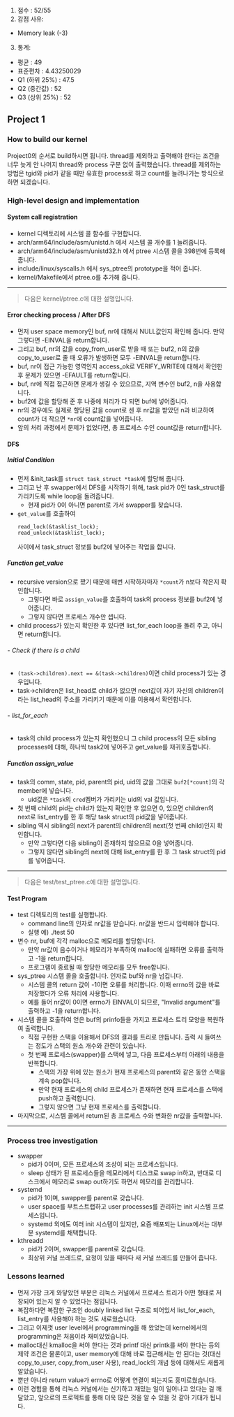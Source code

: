 1. 점수 : 52/55 
2. 감점 사유:
* Memory leak (-3)
3. 통계:
* 평균 : 49
* 표준편차 : 4.43250029
* Q1 (하위 25%) : 47.5
* Q2 (중간값) : 52
* Q3 (상위 25%) : 52

## Project 1

### How to build our kernel
Project0의 순서로 build하시면 됩니다.
thread를 제외하고 출력해야 한다는 조건을 너무 늦게 안 나머지 thread와 process 구분 없이 출력했습니다.
thread를 제외하는 방법은 tgid와 pid가 같을 때만 유효한 process로 하고 
count를 늘려나가는 방식으로 하면 되겠습니다.

### High-level design and implementation
#### System call registration
* kernel 디렉토리에 시스템 콜 함수를 구현합니다.
* arch/arm64/include/asm/unistd.h 에서 시스템 콜 개수를 1 늘려줍니다.
* arch/arm64/include/asm/unistd32.h 에서 ptree 시스템 콜을 398번에 등록해 줍니다.
* include/linux/syscalls.h 에서 sys_ptree의 prototype을 적어 줍니다.
* kernel/Makefile에서 ptree.o를 추가해 줍니다.

---

> 다음은 kernel/ptree.c에 대한 설명입니다.

#### Error checking process / After DFS
* 먼저 user space memory인 buf, nr에 대해서 NULL값인지 확인해 줍니다. 만약 그렇다면 -EINVAL을 return합니다. 
* 그리고 buf, nr의 값을 copy_from_user로 받을 때 또는 buf2, n의 값을 copy_to_user로 줄 때 오류가 발생하면 모두 -EINVAL을 return합니다.
* buf, nr이 접근 가능한 영역인지 access_ok로 VERIFY_WRITE에 대해서 확인한 후 문제가 있으면 -EFAULT를 return합니다.
* buf, nr에 직접 접근하면 문제가 생길 수 있으므로, 지역 변수인 buf2, n을 사용합니다.
* buf2에 값을 할당해 준 후 나중에 처리가 다 되면 buf에 넣어줍니다.
* nr의 경우에도 실제로 할당된 값을 count로 센 후 nr값을 받았던 n과 비교하여 count가 더 작으면 `*nr`에 count값을 넣어줍니다.
* 앞의 처리 과정에서 문제가 없었다면, 총 프로세스 수인 count값을 return합니다.
#### DFS
##### Initial Condition
* 먼저 &init_task를 `struct task_struct *task`에 할당해 줍니다.
* 그리고 난 후 swapper에서 DFS를 시작하기 위해, task pid가 0인 task_struct를 가리키도록 while loop을 돌려줍니다.
  * 현재 pid가 0이 아니면 parent로 가서 swapper를 찾습니다.
* `get_value`를 호출하여
  <pre><code>read_lock(&tasklist_lock);
  read_unlock(&tasklist_lock);
  </code></pre>
  사이에서 task_struct 정보를 buf2에 넣어주는 작업을 합니다.
##### Function get_value
* recursive version으로 짰기 때문에 매번 시작하자마자 `*count`가 n보다 작은지 확인합니다.
  * 그렇다면 바로 `assign_value`를 호출하여 task의 process 정보를 buf2에 넣어줍니다.
  * 그렇지 않다면 프로세스 개수만 셉니다.
* child process가 있는지 확인한 후 있다면 list_for_each loop을 돌려 주고, 아니면 return합니다.

###### - Check if there is a child
* `(task->children).next == &(task->children)`이면 child process가 있는 경우입니다.
* task->children은 list_head로 child가 없으면 next값이 자기 자신의 children이라는 list_head의 주소를 가리키기 때문에 이를 이용해서 확인합니다.

###### - list_for_each
* task의 child process가 있는지 확인했으니 그 child process의 모든 sibling processes에 대해, 하나씩 task2에 넣어주고 get_value를 재귀호출합니다.

##### Function assign_value
* task의 comm, state, pid, parent의 pid, uid의 값을 그대로 `buf2[*count]`의 각 member에 넣습니다.
  * uid값은 `*task`의 `cred`멤버가 가리키는 uid의 val 값입니다.
* 첫 번째 child의 pid는 child가 있는지 확인한 후 없으면 0, 있으면 children의 next로 list_entry를 한 후 해당 task struct의 pid값을 넣어줍니다.
* sibling 역시 sibling의 next가 parent의 children의 next(첫 번째 child)인지 확인합니다.
  * 만약 그렇다면 다음 sibling이 존재하지 않으므로 0을 넣어줍니다.
  * 그렇지 않다면 sibling의 next에 대해 list_entry를 한 후 그 task struct의 pid를 넣어줍니다.

---

> 다음은 test/test_ptree.c에 대한 설명입니다.

#### Test Program
* test 디렉토리의 test를 실행합니다.
  * command line의 인자로 nr값을 받습니다. nr값을 반드시 입력해야 합니다.
  * 실행 예) ./test 50
* 변수 nr, buf에 각각 malloc으로 메모리를 할당합니다.
  * 만약 nr값이 음수이거나 메모리가 부족하여 malloc에 실패하면 오류를 출력하고 -1을 return합니다.
  * 프로그램이 종료될 때 할당한 메모리를 모두 free합니다.
* sys_ptree 시스템 콜을 호출합니다. 인자로 buf와 nr을 넘깁니다.
  * 시스템 콜의 return 값이 -1이면 오류를 처리합니다. 이때 errno의 값을 바로 저장했다가 오류 처리에 사용합니다.
  * 예를 들어 nr값이 0이면 errno가 EINVAL이 되므로, "Invalid argument"를 출력하고 -1을 return합니다.
* 시스템 콜을 호출하여 얻은 buf의 prinfo들을 가지고 프로세스 트리 모양을 복원하여 출력합니다.
  * 직접 구현한 스택을 이용해서 DFS의 결과를 트리로 만듭니다. 출력 시 들여쓰는 정도가 스택의 원소 개수와 관련이 있습니다.
  * 첫 번째 프로세스(swapper)를 스택에 넣고, 다음 프로세스부터 아래의 내용을 반복합니다.
    * 스택의 가장 위에 있는 원소가 현재 프로세스의 parent와 같은 동안 스택을 계속 pop합니다.
    * 만약 현재 프로세스의 child 프로세스가 존재하면 현재 프로세스를 스택에 push하고 출력합니다.
    * 그렇지 않으면 그냥 현재 프로세스를 출력합니다.
* 마지막으로, 시스템 콜에서 return된 총 프로세스 수와 변화한 nr값을 출력합니다.

---

### Process tree investigation
* swapper
  * pid가 0이며, 모든 프로세스의 조상이 되는 프로세스입니다.
  * sleep 상태가 된 프로세스들을 메모리에서 디스크로 swap in하고, 반대로 디스크에서 메모리로 swap out하기도 하면서 메모리를 관리합니다.
* systemd
  * pid가 1이며, swapper를 parent로 갖습니다.
  * user space를 부트스트랩하고 user processes를 관리하는 init 시스템 프로세스입니다.
  * systemd 외에도 여러 init 시스템이 있지만, 요즘 배포되는 Linux에서는 대부분 systemd를 채택합니다.
* kthreadd
  * pid가 2이며, swapper를 parent로 갖습니다.
  * 최상위 커널 쓰레드로, 요청이 있을 때마다 새 커널 쓰레드를 만들어 줍니다.

### Lessons learned
* 먼저 가장 크게 와닿았던 부분은 리눅스 커널에서 프로세스 트리가 어떤 형태로 저장되어 있는지 알 수 있었다는 점입니다.
* 복잡하다면 복잡한 구조인 doubly linked list 구조로 되어있서 list_for_each, list_entry를 사용해야 하는 것도 새로웠습니다.
* 그리고 이제껏 user level에서 programming을 해 왔었는데 kernel에서의 programming은 처음이라 재미있었습니다.
* malloc대신 kmalloc을 써야 한다는 것과 printf 대신 printk를 써야 한다는 등의 제약 조건은 물론이고, user memory에 대해 바로 접근해서는 안 된다는 것(대신 copy_to_user, copy_from_user 사용), read_lock의 개념 등에 대해서도 새롭게 알았습니다.
* 뿐만 아니라 return value가 errno로 어떻게 연결이 되는지도 흥미로웠습니다.
* 이런 경험을 통해 리눅스 커널에서는 신기하고 재밌는 일이 일어나고 있다는 걸 깨달았고, 앞으로의 프로젝트를 통해 더욱 많은 것을 알 수 있을 것 같아 기대가 됩니다.
